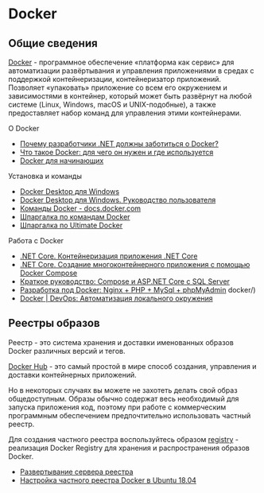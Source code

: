 # Docker

## Общие сведения

[Docker](https://www.docker.com/) - программное обеспечение «платформа как сервис» для автоматизации развёртывания и управления приложениями в средах с поддержкой контейнеризации, контейнеризатор приложений. Позволяет «упаковать» приложение со всем его окружением и зависимостями в контейнер, который может быть развёрнут на любой системе (Linux, Windows, macOS и UNIX-подобные), а также предоставляет набор команд для управления этими контейнерами.

О Docker

- [Почему разработчики .NET должны заботиться о Docker?](https://www.jetbrains.com/dotnet/guide/tutorials/docker-dotnet/why-care-about-docker/)
- [Что такое Docker: для чего он нужен и где используется](https://selectel.ru/blog/what-is-docker/)
- [Docker для начинающих](https://docker-curriculum.com/)

Установка и команды

- [Docker Desktop для Windows](https://hub.docker.com/editions/community/docker-ce-desktop-windows)
- [Docker Desktop для Windows. Руководство пользователя](https://docs.docker.com/desktop/windows/)
- [Команды Docker - docs.docker.com](https://docs.docker.com/engine/reference/commandline/)
- [Шпаргалка по командам Docker](https://tretyakov.net/post/shpargalka-po-komandam-docker/)
- [Шпаргалка по Ultimate Docker](https://dockerlabs.collabnix.com/docker/cheatsheet/)

Работа с Docker

- [.NET Core. Контейнеризация приложения .NET Core](https://docs.microsoft.com/en-us/dotnet/core/docker/build-container?tabs=windows)
- [.NET Core. Cоздание многоконтейнерного приложения с помощью Docker Compose](https://docs.microsoft.com/en-us/visualstudio/containers/tutorial-multicontainer?view=vs-2019)
- [Краткое руководство: Compose и ASP.NET Core с SQL Server](https://docs.docker.com/samples/aspnet-mssql-compose/)
- [Разработка под Docker: Nginx + PHP + MySql + phpMyAdmin](https://habr.com/ru/post/460173/)
  docker/)
- [Docker | DevOps: Автоматизация локального окружения](https://ru.hexlet.io/courses/devops-local-setup/lessons/docker/theory_unit)

## Реестры образов

Реестр - это система хранения и доставки именованных образов Docker различных версий и тегов.

[Docker Hub](https://hub.docker.com/) - это самый простой в мире способ создания, управления и доставки контейнерных приложений.

Но в некоторых случаях вы можете не захотеть делать свой образ общедоступным. Образы обычно содержат весь необходимый для запуска приложения код, поэтому при работе с коммерческим программным обеспечением предпочтительно использовать частный реестр.

Для создания частного реестра воспользуйтесь образом [registry](https://hub.docker.com/_/registry?tab=description&page=1&ordering=last_updated) - реализация Docker Registry для хранения и распространения образов Docker.

- [Развертывание сервера реестра](https://docs.docker.com/registry/deploying/)
- [Настройка частного реестра Docker в Ubuntu 18.04](https://www.digitalocean.com/community/tutorials/how-to-set-up-a-private-docker-registry-on-ubuntu-18-04-ru)
